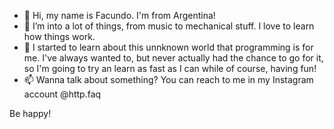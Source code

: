 - 👋 Hi, my name is Facundo. I'm from Argentina! 
- 👀 I’m into a lot of things, from music to mechanical stuff. I love to learn how things work.
- 🌱 I started to learn about this unnknown world that programming is for me. I've always wanted to, but never actually had the chance to go for it, so I'm going to try an learn as fast as I can while of course, having fun!
- 📫 Wanna talk about something? You can reach to me in my Instagram account @http.faq

Be happy!
